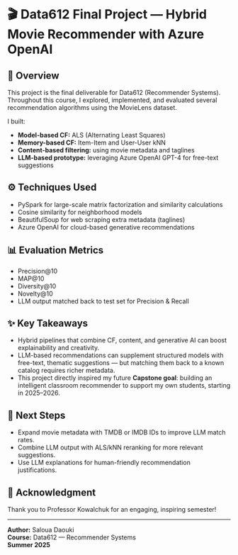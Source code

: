 # 🎬 Data612 Final Project — Hybrid Movie Recommender with Azure OpenAI

## 📌 Overview
This project is the final deliverable for Data612 (Recommender Systems). Throughout this course, I explored, implemented, and evaluated several recommendation algorithms using the MovieLens dataset.

I built:
- **Model-based CF:** ALS (Alternating Least Squares)
- **Memory-based CF:** Item-Item and User-User kNN
- **Content-based filtering:** using movie metadata and taglines
- **LLM-based prototype:** leveraging Azure OpenAI GPT-4 for free-text suggestions

## ⚙️ Techniques Used
- PySpark for large-scale matrix factorization and similarity calculations
- Cosine similarity for neighborhood models
- BeautifulSoup for web scraping extra metadata (taglines)
- Azure OpenAI for cloud-based generative recommendations

## 📊 Evaluation Metrics
- Precision@10
- MAP@10
- Diversity@10
- Novelty@10
- LLM output matched back to test set for Precision & Recall

## ✨ Key Takeaways
- Hybrid pipelines that combine CF, content, and generative AI can boost explainability and creativity.
- LLM-based recommendations can supplement structured models with free-text, thematic suggestions — but matching them back to a known catalog requires richer metadata.
- This project directly inspired my future **Capstone goal**: building an intelligent classroom recommender to support my own students, starting in 2025–2026.

## 🔭 Next Steps
- Expand movie metadata with TMDB or IMDB IDs to improve LLM match rates.
- Combine LLM output with ALS/kNN reranking for more relevant suggestions.
- Use LLM explanations for human-friendly recommendation justifications.

## 🙏 Acknowledgment
Thank you to Professor Kowalchuk for an engaging, inspiring semester!

---

**Author:** Saloua Daouki  
**Course:** Data612 — Recommender Systems  
**Summer 2025**
